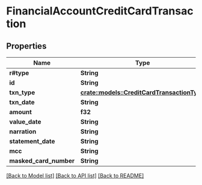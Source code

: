 # FinancialAccountCreditCardTransaction

## Properties

Name | Type | Description | Notes
------------ | ------------- | ------------- | -------------
**r#type** | **String** |  | 
**id** | **String** |  | 
**txn_type** | [**crate::models::CreditCardTransactionType**](CreditCardTransactionType.md) |  | 
**txn_date** | **String** |  | 
**amount** | **f32** |  | 
**value_date** | **String** |  | 
**narration** | **String** |  | 
**statement_date** | **String** |  | 
**mcc** | **String** |  | 
**masked_card_number** | **String** |  | 

[[Back to Model list]](../README.md#documentation-for-models) [[Back to API list]](../README.md#documentation-for-api-endpoints) [[Back to README]](../README.md)


